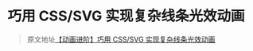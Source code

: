 # 巧用 CSS/SVG 实现复杂线条光效动画

> 原文地址[【动画进阶】巧用 CSS/SVG 实现复杂线条光效动画](https://github.com/chokcoco/iCSS/issues/257)

